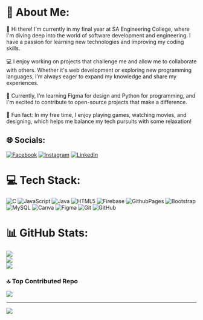 # 💫 About Me:
👋 Hi there! I’m currently in my final year at SA Engineering College, where I'm diving deep into the world of software development and engineering. I have a passion for learning new technologies and improving my coding skills.<br><br>💻 I enjoy working on projects that challenge me and allow me to collaborate with others. Whether it's web development or exploring new programming languages, I’m always eager to expand my knowledge and share my experiences.<br><br>🌱 Currently, I’m learning Figma for design and Python for programming, and I'm excited to contribute to open-source projects that make a difference.<br><br>🌟 Fun fact: In my free time, I enjoy playing games, watching movies, and designing, which helps me balance my tech pursuits with some relaxation!


## 🌐 Socials:
[![Facebook](https://img.shields.io/badge/Facebook-%231877F2.svg?logo=Facebook&logoColor=white)](https://facebook.com/https://www.facebook.com/profile.php?id=100042285042327&mibextid=ZbWKwL) [![Instagram](https://img.shields.io/badge/Instagram-%23E4405F.svg?logo=Instagram&logoColor=white)](https://instagram.com/https://www.instagram.com/_akash.1905/) [![LinkedIn](https://img.shields.io/badge/LinkedIn-%230077B5.svg?logo=linkedin&logoColor=white)](https://linkedin.com/in/https://www.linkedin.com/in/akash-b-s/) 

# 💻 Tech Stack:
![C](https://img.shields.io/badge/c-%2300599C.svg?style=for-the-badge&logo=c&logoColor=white) ![JavaScript](https://img.shields.io/badge/javascript-%23323330.svg?style=for-the-badge&logo=javascript&logoColor=%23F7DF1E) ![Java](https://img.shields.io/badge/java-%23ED8B00.svg?style=for-the-badge&logo=openjdk&logoColor=white) ![HTML5](https://img.shields.io/badge/html5-%23E34F26.svg?style=for-the-badge&logo=html5&logoColor=white) ![Firebase](https://img.shields.io/badge/firebase-%23039BE5.svg?style=for-the-badge&logo=firebase) ![GithubPages](https://img.shields.io/badge/github%20pages-121013?style=for-the-badge&logo=github&logoColor=white) ![Bootstrap](https://img.shields.io/badge/bootstrap-%238511FA.svg?style=for-the-badge&logo=bootstrap&logoColor=white) ![MySQL](https://img.shields.io/badge/mysql-4479A1.svg?style=for-the-badge&logo=mysql&logoColor=white) ![Canva](https://img.shields.io/badge/Canva-%2300C4CC.svg?style=for-the-badge&logo=Canva&logoColor=white) ![Figma](https://img.shields.io/badge/figma-%23F24E1E.svg?style=for-the-badge&logo=figma&logoColor=white) ![Git](https://img.shields.io/badge/git-%23F05033.svg?style=for-the-badge&logo=git&logoColor=white) ![GitHub](https://img.shields.io/badge/github-%23121011.svg?style=for-the-badge&logo=github&logoColor=white)
# 📊 GitHub Stats:
![](https://github-readme-stats.vercel.app/api?username=akash-b-s&theme=neon&hide_border=false&include_all_commits=false&count_private=false)<br/>
![](https://github-readme-streak-stats.herokuapp.com/?user=akash-b-s&theme=neon&hide_border=false)<br/>
![](https://github-readme-stats.vercel.app/api/top-langs/?username=akash-b-s&theme=neon&hide_border=false&include_all_commits=false&count_private=false&layout=compact)

### 🔝 Top Contributed Repo
![](https://github-contributor-stats.vercel.app/api?username=akash-b-s&limit=5&theme=react&combine_all_yearly_contributions=true)

---
[![](https://visitcount.itsvg.in/api?id=akash-b-s&icon=0&color=6)](https://visitcount.itsvg.in)

<!-- Proudly created with GPRM ( https://gprm.itsvg.in ) -->
